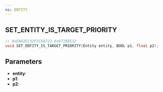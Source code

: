 ```yaml
---
ns: ENTITY
---
```

## SET_ENTITY_IS_TARGET_PRIORITY

```c
// 0xEA02E132F5C68722 0x9729EE32
void SET_ENTITY_IS_TARGET_PRIORITY(Entity entity, BOOL p1, float p2);
```


## Parameters
* **entity**: 
* **p1**: 
* **p2**: 

